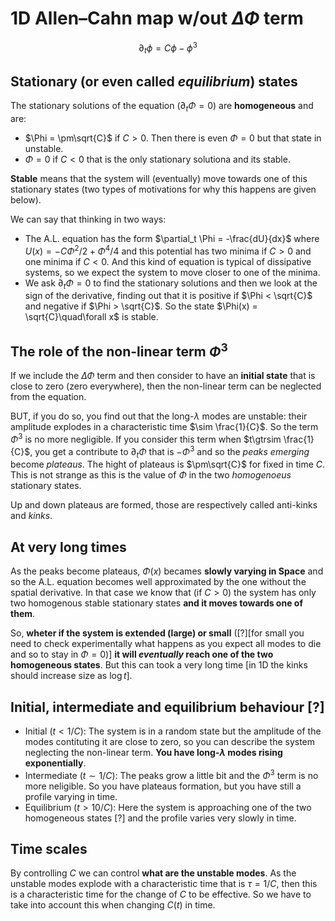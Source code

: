 # 1D Allen–Cahn map w/out $\Delta\Phi$ term
$$\partial_t\phi = C\phi - \phi^3$$

## Stationary (or even called _equilibrium_) states
The stationary solutions of the equation ($\partial_t \Phi = 0$) are **homogeneous** and are:
- $\Phi = \pm\sqrt{C}$ if $C>0$. Then there is even $\Phi = 0$ but that state in unstable.
- $\Phi = 0$ if $C<0$ that is the only stationary solutiona and its stable.

**Stable** means that the system will (eventually) move towards one of this stationary states (two types of motivations for why this happens are given below).

We can say that thinking in two ways:
- The A.L. equation has the form $\partial_t \Phi = -\frac{dU}{dx}$ where $U(x) = -C\Phi^2/2 + \Phi^4/4$ and this potential has two minima if $C>0$ and one minima if $C<0$. And this kind of equation is typical of dissipative systems, so we expect the system to move closer to one of the minima.
- We ask $\partial_t\Phi = 0$ to find the stationary solutions and then we look at the sign of the derivative, finding out that it is positive if $\Phi < \sqrt{C}$ and negative if $\Phi > \sqrt{C}$.
So the state $\Phi(x) = \sqrt{C}\quad\forall x$ is stable.

## The role of the non-linear term $\Phi^3$
If we include the $\Delta \Phi$ term and then consider to have an **initial state** that is close to zero (zero everywhere), then the non-linear term can be neglected from the equation.

BUT, if you do so, you find out that the long-$\lambda$ modes are unstable: their amplitude explodes in a characteristic time $\sim \frac{1}{C}$.
So the term $\Phi^3$ is no more negligible.
If you consider this term when $t\gtrsim \frac{1}{C}$, you get a contribute to $\partial_t \Phi$ that is $-\Phi^3$ and so the _peaks emerging_ become _plateaus_.
The hight of plateaus is $\pm\sqrt{C}$ for fixed in time $C$. This is not strange as this is the value of $\Phi$ in the two _homogenoeus_ stationary states.

Up and down plateaus are formed, those are respectively called anti-kinks and _kinks_.

## At very long times
As the peaks become plateaus, $\Phi(x)$ becames **slowly varying in Space** and so the A.L. equation becomes well approximated by the one without the spatial derivative. In that case we know that (if $C>0$) the system has only two homogenous stable stationary states **and it moves towards one of them**.

So, **wheter if the system is extended (large) or small** ([?][for small you need to check experimentally what happens as you expect all modes to die and so to stay in $\Phi = 0$)] **it will _eventually_ reach one of the two homogeneous states**.
But this can took a very long time [in 1D the kinks should increase size as $\log t$].

## Initial, intermediate and equilibrium behaviour [?]
- Initial ($t < 1/C$): The system is in a random state but the amplitude of the modes contituting it are close to zero, so you can describe the system neglecting the non-linear term. **You have long-$\lambda$ modes rising exponentially**.
- Intermediate ($t\sim1/C$): The peaks grow a little bit and the $\Phi^3$ term is no more neligible. So you have plateaus formation, but you have still a profile varying in time.
- Equilibrium ($t>10/C$): Here the system is approaching one of the two homogeneous states [?] and the profile varies very slowly in time.

## Time scales
By controlling $C$ we can control **what are the unstable modes**. As the unstable modes explode with a characteristic time that is $\tau = 1/C$, then this is a characteristic time for the change of $C$ to be effective.
So we have to take into account this when changing $C(t)$ in time.